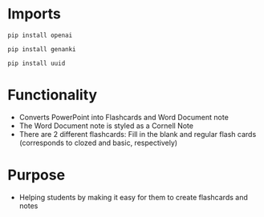 # **Imports**
`pip install openai`

`pip install genanki`

`pip install uuid`

# **Functionality**
- Converts PowerPoint into Flashcards and Word Document note 
- The Word Document note is styled as a Cornell Note
- There are 2 different flashcards: Fill in the blank and regular flash cards (corresponds to clozed and basic, respectively)

# **Purpose**
- Helping students by making it easy for them to create flashcards and notes 
